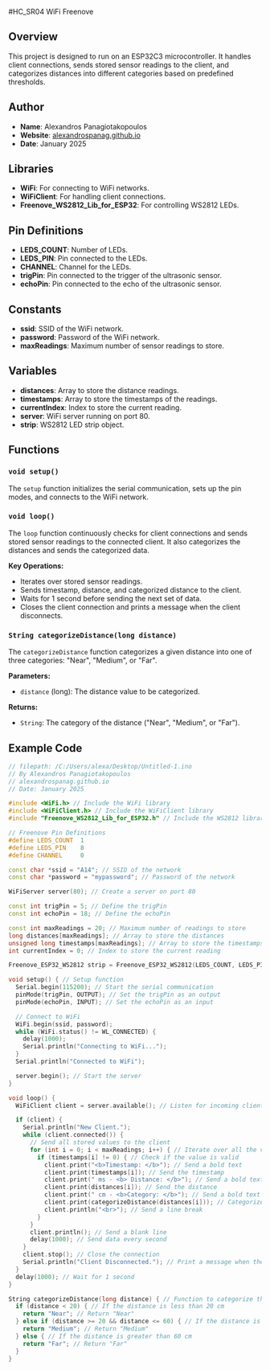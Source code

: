 #HC_SR04 WiFi Freenove


## Overview

This project is designed to run on an ESP32C3 microcontroller. It handles client connections, sends stored sensor readings to the client, and categorizes distances into different categories based on predefined thresholds.

## Author

- **Name**: Alexandros Panagiotakopoulos
- **Website**: [alexandrospanag.github.io](https://alexandrospanag.github.io)
- **Date**: January 2025

## Libraries

- **WiFi**: For connecting to WiFi networks.
- **WiFiClient**: For handling client connections.
- **Freenove_WS2812_Lib_for_ESP32**: For controlling WS2812 LEDs.

## Pin Definitions

- **LEDS_COUNT**: Number of LEDs.
- **LEDS_PIN**: Pin connected to the LEDs.
- **CHANNEL**: Channel for the LEDs.
- **trigPin**: Pin connected to the trigger of the ultrasonic sensor.
- **echoPin**: Pin connected to the echo of the ultrasonic sensor.

## Constants

- **ssid**: SSID of the WiFi network.
- **password**: Password of the WiFi network.
- **maxReadings**: Maximum number of sensor readings to store.

## Variables

- **distances**: Array to store the distance readings.
- **timestamps**: Array to store the timestamps of the readings.
- **currentIndex**: Index to store the current reading.
- **server**: WiFi server running on port 80.
- **strip**: WS2812 LED strip object.

## Functions

### `void setup()`

The `setup` function initializes the serial communication, sets up the pin modes, and connects to the WiFi network.

### `void loop()`

The `loop` function continuously checks for client connections and sends stored sensor readings to the connected client. It also categorizes the distances and sends the categorized data.

**Key Operations:**
- Iterates over stored sensor readings.
- Sends timestamp, distance, and categorized distance to the client.
- Waits for 1 second before sending the next set of data.
- Closes the client connection and prints a message when the client disconnects.

### `String categorizeDistance(long distance)`

The `categorizeDistance` function categorizes a given distance into one of three categories: "Near", "Medium", or "Far".

**Parameters:**
- `distance` (long): The distance value to be categorized.

**Returns:**
- `String`: The category of the distance ("Near", "Medium", or "Far").

## Example Code

```cpp
// filepath: /C:/Users/alexa/Desktop/Untitled-1.ino
// By Alexandros Panagiotakopoulos
// alexandrospanag.github.io
// Date: January 2025

#include <WiFi.h> // Include the WiFi library
#include <WiFiClient.h> // Include the WiFiClient library
#include "Freenove_WS2812_Lib_for_ESP32.h" // Include the WS2812 library

// Freenove Pin Definitions
#define LEDS_COUNT  1
#define LEDS_PIN    8
#define CHANNEL     0

const char *ssid = "A14"; // SSID of the network
const char *password = "mypassword"; // Password of the network

WiFiServer server(80); // Create a server on port 80

const int trigPin = 5; // Define the trigPin
const int echoPin = 18; // Define the echoPin

const int maxReadings = 20; // Maximum number of readings to store
long distances[maxReadings]; // Array to store the distances
unsigned long timestamps[maxReadings]; // Array to store the timestamps
int currentIndex = 0; // Index to store the current reading

Freenove_ESP32_WS2812 strip = Freenove_ESP32_WS2812(LEDS_COUNT, LEDS_PIN, CHANNEL, TYPE_GRB); // Create a WS2812 strip

void setup() { // Setup function
  Serial.begin(115200); // Start the serial communication
  pinMode(trigPin, OUTPUT); // Set the trigPin as an output
  pinMode(echoPin, INPUT); // Set the echoPin as an input

  // Connect to WiFi
  WiFi.begin(ssid, password);
  while (WiFi.status() != WL_CONNECTED) {
    delay(1000);
    Serial.println("Connecting to WiFi...");
  }
  Serial.println("Connected to WiFi");

  server.begin(); // Start the server
}

void loop() {
  WiFiClient client = server.available(); // Listen for incoming clients

  if (client) {
    Serial.println("New Client.");
    while (client.connected()) {
      // Send all stored values to the client
      for (int i = 0; i < maxReadings; i++) { // Iterate over all the values
        if (timestamps[i] != 0) { // Check if the value is valid
          client.print("<b>Timestamp: </b>"); // Send a bold text
          client.print(timestamps[i]); // Send the timestamp
          client.print(" ms - <b> Distance: </b>"); // Send a bold text
          client.print(distances[i]); // Send the distance
          client.print(" cm - <b>Category: </b>"); // Send a bold text
          client.print(categorizeDistance(distances[i])); // Categorize the distance
          client.println("<br>"); // Send a line break
        }
      }
      client.println(); // Send a blank line
      delay(1000); // Send data every second
    }
    client.stop(); // Close the connection
    Serial.println("Client Disconnected."); // Print a message when the client is disconnected
  }
  delay(1000); // Wait for 1 second
}

String categorizeDistance(long distance) { // Function to categorize the distance
  if (distance < 20) { // If the distance is less than 20 cm
    return "Near"; // Return "Near"
  } else if (distance >= 20 && distance <= 60) { // If the distance is between 20 and 60 cm
    return "Medium"; // Return "Medium"
  } else { // If the distance is greater than 60 cm
    return "Far"; // Return "Far"
  }
}
